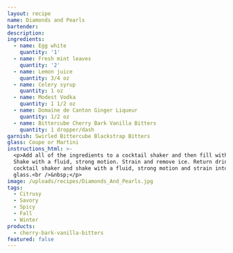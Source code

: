 ```yaml
---
layout: recipe
name: Diamonds and Pearls
bartender:
description:
ingredients:
  - name: Egg white
    quantity: '1'
  - name: Fresh mint leaves
    quantity: '2'
  - name: Lemon juice
    quantity: 3/4 oz
  - name: Celery syrup
    quantity: 1 oz
  - name: Modest Vodka
    quantity: 1 1/2 oz
  - name: Domaine de Canton Ginger Liqueur
    quantity: 1/2 oz
  - name: Bittercube Cherry Bark Vanilla Bitters
    quantity: 1 dropper/dash
garnish: Swirled Bittercube Blackstrap Bitters
glass: Coupe or Martini
instructions_html: >-
  <p>Add all of the ingredients to a cocktail shaker and then fill with ice.
  Shake with a fluid, strong motion. Strain and remove ice. Return drink to
  cocktail shaker and shake with a fluid, strong motion and strain into cocktail
  glass.<br />&nbsp;</p>
image: /uploads/recipes/Diamonds_And_Pearls.jpg
tags:
  - Citrusy
  - Savory
  - Spicy
  - Fall
  - Winter
products:
  - cherry-bark-vanilla-bitters
featured: false
---
```



